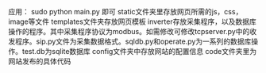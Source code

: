 应用： sudo python main.py 即可
static文件夹里存放网页所需的js，css，image等文件
templates文件夹存放网页模板
inverter存放采集程序，以及数据库操作的程序。其中采集程序协议为modbus。如需修改可修改tcpserver.py中的收发程序。sip.py文件为采集数据格式。sqldb.py和operate.py为一系列的数据库操作。test.db为sqlite数据库
config文件夹中存放网站的配置信息
code文件夹里为网站发布的具体代码